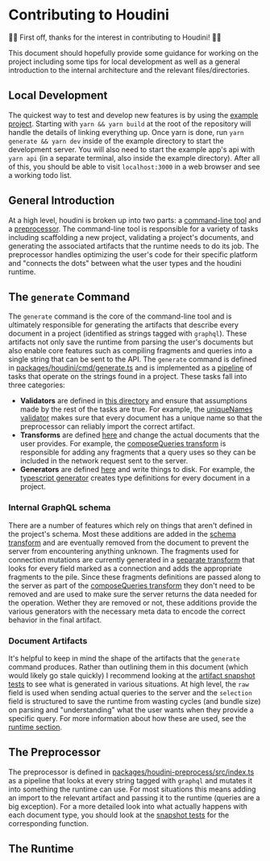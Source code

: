 # Contributing to Houdini

🎉🎉 First off, thanks for the interest in contributing to Houdini! 🎉🎉

This document should hopefully provide some guidance for working on the project including
some tips for local development as well as a general introduction to the internal architecture
and the relevant files/directories.

## Local Development

The quickest way to test and develop new features is by using the [example project](./example).
Starting with `yarn && yarn build` at the root of the repository will handle the details
of linking everything up. Once yarn is done, run `yarn generate && yarn dev` inside of the example
directory to start the development server. You will also need to start the example app's api with
`yarn api` (in a separate terminal, also inside the example directory). After all of this, you
should be able to visit `localhost:3000` in a web browser and see a working todo list.

## General Introduction

At a high level, houdini is broken up into two parts: a [command-line tool](./packages/houdini/cmd)
and a [preprocessor](./packages/houdini-preprocess). The command-line tool is responsible for a
variety of tasks including scaffolding a new project, validating a project's documents, and
generating the associated artifacts that the runtime needs to do its job. The preprocessor
handles optimizing the user's code for their specific platform and "connects the dots"
between what the user types and the houdini runtime.

## The `generate` Command

The `generate` command is the core of the command-line tool and is ultimately responsible for generating
the artifacts that describe every document in a project (identified as strings tagged with `graphql`).
These artifacts not only save the runtime from parsing the user's documents but also enable core features
such as compiling fragments and queries into a single string that can be sent to the API. The `generate`
command is defined in [packages/houdini/cmd/generate.ts](./packages/houdini/cmd/generate.ts) and is implemented as a
[pipeline](./packages/houdini/cmd/generate.ts#L34) of tasks that operate on the strings found in a project.
These tasks fall into three categories:

-   **Validators** are defined in [this directory](./packages/houdini/cmd/validators) and ensure that
    assumptions made by the rest of the tasks are true. For example, the
    [uniqueNames validator](./packages/houdini/cmd/validators/uniqueNames.ts) makes sure that every document
    has a unique name so that the preprocessor can reliably import the correct artifact.
-   **Transforms** are defined [here](./packages/houdini/cmd/transforms) and
    change the actual documents that the user provides. For example, the
    [composeQueries transform](./packages/houdini/cmd/transforms/composeQueries.ts) is responsible for adding
    any fragments that a query uses so they can be included in the network request sent to the server.
-   **Generators** are defined [here](./packages/houdini/cmd/generators) and write things to disk. For example, the
    [typescript generator](./packages/houdini/cmd/generators/typescript.ts) creates type definitions for every
    document in a project.

### Internal GraphQL schema

There are a number of features which rely on things that aren't defined in the project's schema.
Most these additions are added in the [schema transform](./packages/houdini/cmd/transforms/schema.ts) and are eventually
removed from the document to prevent the server from encountering anything unknown. The fragments used for
connection mutations are currently generated in a [separate transform](./packages/houdini/cmd/transforms/connections.ts)
that looks for every field marked as a connection and adds the appropriate fragments to the pile. Since these fragments
definitions are passed along to the server as part of the
[composeQueries transform](./packages/houdini/cmd/transforms/composeQueries.ts) they don't need to be removed
and are used to make sure the server returns the data needed for the operation. Wether they are removed or not,
these additions provide the various generators with the necessary meta data to encode the correct behavior in the final artifact.

### Document Artifacts

It's helpful to keep in mind the shape of the artifacts that the `generate` command produces. Rather than outlining
them in this document (which would likely go stale quickly) I recommend looking at the
[artifact snapshot tests](packages/houdini/cmd/generators/artifacts/artifacts.test.ts) to see what is generated in various
situations. At high level, the `raw` field is used when sending actual queries
to the server and the `selection` field is structured to save the runtime from wasting cycles (and bundle size)
on parsing and "understanding" what the user wants when they provide a specific query. For more information about how these
are used, see the [runtime section](#the-runtime).

## The Preprocessor

The preprocessor is defined in [packages/houdini-preprocess/src/index.ts](./packages/houdini-preprocess/src/index.ts)
as a pipeline that looks at every string tagged with `graphql` and mutates it into something the runtime can use.
For most situations this means adding an import to the relevant artifact and passing it to the runtime (queries are a big exception).
For a more detailed look into what actually happens with each document type, you should look at the
[snapshot tests](./packages/houdini-preprocess/src/transforms) for the corresponding function.

## The Runtime
